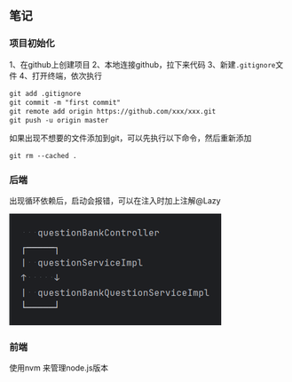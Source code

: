 ## 笔记

### 项目初始化

1、在github上创建项目
2、本地连接github，拉下来代码
3、新建```.gitignore```文件
4、打开终端，依次执行
```git
git add .gitignore
git commit -m "first commit"
git remote add origin https://github.com/xxx/xxx.git
git push -u origin master
```

如果出现不想要的文件添加到git，可以先执行以下命令，然后重新添加
```git
git rm --cached .
```

### 后端

出现循环依赖后，启动会报错，可以在注入时加上注解@Lazy

<img src="/pic/img_1.png">


### 前端

使用nvm 来管理node.js版本


